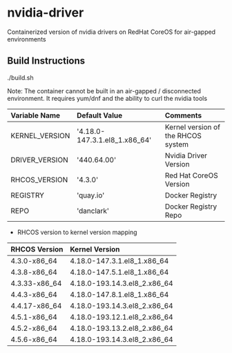 # nvidia-driver
Containerized version of nvidia drivers on RedHat CoreOS for air-gapped environments

## Build Instructions

./build.sh

Note: The container cannot be built in an air-gapped / disconnected environment. It requires yum/dnf and the ability to curl the nvidia tools

| Variable Name  | Default Value                 | Comments                           |
| :---           | :---                          | :---                               |
| KERNEL_VERSION | '4.18.0-147.3.1.el8_1.x86_64' | Kernel version of the RHCOS system |
| DRIVER_VERSION | '440.64.00'                   | Nvidia Driver Version              |
| RHCOS_VERSION  | '4.3.0'                       | Red Hat CoreOS Version             |
| REGISTRY       | 'quay.io'                     | Docker Registry                    |
| REPO           | 'danclark'                    | Docker Registry Repo               |


- RHCOS version to kernel version mapping

| RHCOS Version  | Kernel Version               |
| :---           | :---                         |
| 4.3.0-x86_64   | 4.18.0-147.3.1.el8_1.x86_64  |
| 4.3.8-x86_64   | 4.18.0-147.5.1.el8_1.x86_64  |
| 4.3.33-x86_64  | 4.18.0-193.14.3.el8_2.x86_64 |
| 4.4.3-x86_64   | 4.18.0-147.8.1.el8_1.x86_64  |
| 4.4.17-x86_64  | 4.18.0-193.14.3.el8_2.x86_64 |
| 4.5.1-x86_64   | 4.18.0-193.12.1.el8_2.x86_64 |
| 4.5.2-x86_64   | 4.18.0-193.13.2.el8_2.x86_64 |
| 4.5.6-x86_64   | 4.18.0-193.14.3.el8_2.x86_64 |
